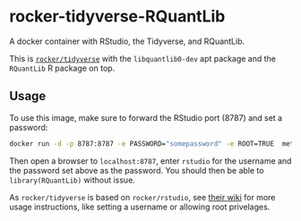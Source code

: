 # rocker-tidyverse-RQuantLib

A docker container with RStudio, the Tidyverse, and RQuantLib.

This is [`rocker/tidyverse`](https://hub.docker.com/r/rocker/tidyverse/) with the `libquantlib0-dev` apt package and the `RQuantLib` R package on top.


## Usage

To use this image, make sure to forward the RStudio port (8787) and set a password:

```bash
docker run -d -p 8787:8787 -e PASSWORD="somepassword" -e ROOT=TRUE  methodsconsultants/rocker-tidyverse-rquantlib
```

Then open a browser to `localhost:8787`, enter `rstudio` for the username and the password set above as the password. You should then be able to `library(RQuantLib)` without issue.

As `rocker/tidyverse` is based on `rocker/rstudio`, see [their wiki](https://github.com/rocker-org/rocker/wiki/Using-the-RStudio-image) for more usage instructions, like setting a username or allowing root privelages.


